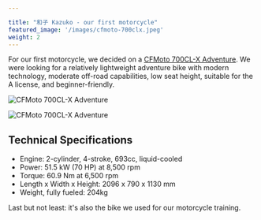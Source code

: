 ```yaml
---

title: "和子 Kazuko - our first motorcycle"
featured_image: '/images/cfmoto-700clx.jpeg'
weight: 2
---
```

For our first motorcycle, we decided on a [CFMoto 700CL-X Adventure](https://cfmoto-motorcycle.eu/de/de/motorcycles/classic/700cl-x-adventure). We were looking for a relatively lightweight adventure bike with modern technology, moderate off-road capabilities, low seat height, suitable for the A license, and beginner-friendly.

![CFMoto 700CL-X Adventure](/images/cfmoto-700clx.jpeg)

![CFMoto 700CL-X Adventure](/images/kazuko.jpeg)

## Technical Specifications

- Engine: 2-cylinder, 4-stroke, 693cc, liquid-cooled
- Power: 51.5 kW (70 HP) at 8,500 rpm
- Torque: 60.9 Nm at 6,500 rpm
- Length x Width x Height: 2096 x 790 x 1130 mm
- Weight, fully fueled: 204kg

Last but not least: it's also the bike we used for our motorcycle training.
